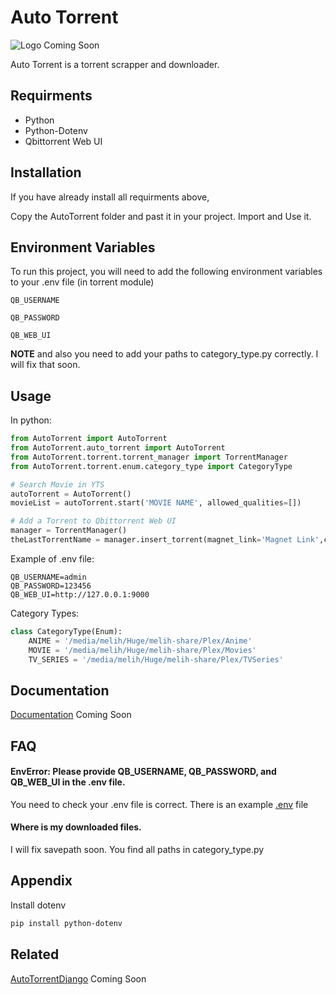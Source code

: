 # Auto Torrent

![Logo](#) Coming Soon


Auto Torrent is a torrent scrapper and downloader.

## Requirments

- Python
- Python-Dotenv
- Qbittorrent Web UI

## Installation

If you have already install all requirments above,

Copy the AutoTorrent folder and past it in your project. Import and Use it.

## Environment Variables

To run this project, you will need to add the following environment variables to your .env file (in torrent module)

`QB_USERNAME`

`QB_PASSWORD`

`QB_WEB_UI`

**NOTE** and also you need to add your paths to category_type.py correctly. I will fix that soon. 

## Usage

In python:

```python
from AutoTorrent import AutoTorrent
from AutoTorrent.auto_torrent import AutoTorrent
from AutoTorrent.torrent.torrent_manager import TorrentManager
from AutoTorrent.torrent.enum.category_type import CategoryType

# Search Movie in YTS
autoTorrent = AutoTorrent()
movieList = autoTorrent.start('MOVIE NAME', allowed_qualities=[])

# Add a Torrent to Qbittorrent Web UI
manager = TorrentManager()
theLastTorrentName = manager.insert_torrent(magnet_link='Magnet Link',category_type=CategoryType.MOVIE)
```

Example of .env file:
```env
QB_USERNAME=admin
QB_PASSWORD=123456
QB_WEB_UI=http://127.0.0.1:9000
```

Category Types:
```python
class CategoryType(Enum):
    ANIME = '/media/melih/Huge/melih-share/Plex/Anime'
    MOVIE = '/media/melih/Huge/melih-share/Plex/Movies'
    TV_SERIES = '/media/melih/Huge/melih-share/Plex/TVSeries'
```

## Documentation

[Documentation](#) Coming Soon

## FAQ

#### EnvError: Please provide QB_USERNAME, QB_PASSWORD, and QB_WEB_UI in the .env file.

You need to check your .env file is correct. There is an example [.env](#usage) file

#### Where is my downloaded files.

I will fix savepath soon. You find all paths in category_type.py

## Appendix

Install dotenv

```bash
pip install python-dotenv
```

## Related

[AutoTorrentDjango](#) Coming Soon
